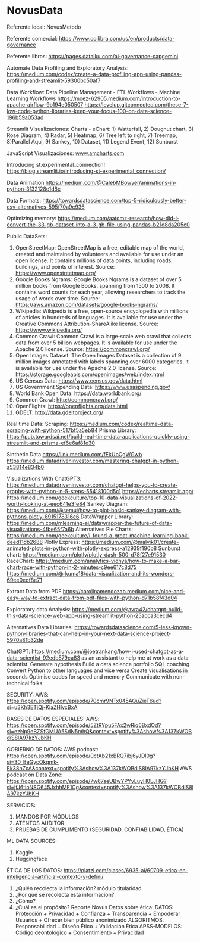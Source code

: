 # NovusData

Referente local: NovusMetodo

Referente comercial: https://www.collibra.com/us/en/products/data-governance

Referente libros:
https://pages.dataiku.com/ai-governance-capgemini

Automate Data Profiling and Exploratory Analysis:
https://medium.com/codex/create-a-data-profiling-app-using-pandas-profiling-and-streamlit-59300bc50af7

Data Workflow: Data Pipeline Management - ETL Workflows - Machine Learning Workflows
https://moez-62905.medium.com/introduction-to-apache-airflow-9b194e050507
https://levelup.gitconnected.com/these-7-low-code-python-libraries-keep-your-focus-100-on-data-science-196b59a053ad

Streamlit Visualizaciones:
Charts - eChart: 1) Watterfall, 2) Dougnut chart, 3) Rose Diagram, 4) Radar, 5) Heatmap, 6) Tree left to right, 7) Treemap, 8)Parallel Aqui, 9) Sankey, 10) Dataset, 11) Legend Event, 12) Sunburst

JavaScript Visualizaciones:
www.amcharts.com

Introducing st.experimental_connection!
https://blog.streamlit.io/introducing-st-experimental_connection/

Data Animation
https://medium.com/@CalebMBowyer/animations-in-python-3f32128e1d8c

Data Formats:
https://towardsdatascience.com/top-5-ridiculously-better-csv-alternatives-595f70a9c936

Optimizing memory:
https://medium.com/aatomz-research/how-did-i-convert-the-33-gb-dataset-into-a-3-gb-file-using-pandas-b21d8da205c0

Public DataSets:
1. OpenStreetMap: OpenStreetMap is a free, editable map of the world, created and maintained by volunteers and available for use under an open license. It contains millions of data points, including roads, buildings, and points of interest. Source: https://www.openstreetmap.org/
2. Google Books Ngrams: Google Books Ngrams is a dataset of over 5 million books from Google Books, spanning from 1500 to 2008. It contains word counts for each year, allowing researchers to track the usage of words over time. Source: https://aws.amazon.com/datasets/google-books-ngrams/
3. Wikipedia: Wikipedia is a free, open-source encyclopedia with millions of articles in hundreds of languages. It is available for use under the Creative Commons Attribution-ShareAlike license. Source: https://www.wikipedia.org/
4. Common Crawl: Common Crawl is a large-scale web crawl that collects data from over 5 billion webpages. It is available for use under the Apache 2.0 license. Source: https://commoncrawl.org/
5. Open Images Dataset: The Open Images Dataset is a collection of 9 million images annotated with labels spanning over 6000 categories. It is available for use under the Apache 2.0 license. Source: https://storage.googleapis.com/openimages/web/index.html
8. US Census Data: https://www.census.gov/data.html
11. US Government Spending Data: https://www.usaspending.gov/
12. World Bank Open Data: https://data.worldbank.org/
13. Common Crawl: http://commoncrawl.org/
15. OpenFlights: https://openflights.org/data.html
16. GDELT: http://data.gdeltproject.org/

Real time Data: 
Scraping: https://medium.com/codex/realtime-data-scraping-with-python-517bf5a5eb84
Prisma Library: https://pub.towardsai.net/build-real-time-data-applications-quickly-using-streamlit-and-prisma-ef6e6af81e30

Sinthetic Data
https://link.medium.com/fEkUbCgWGwb
https://medium.datadriveninvestor.com/mastering-chatgpt-in-python-a53814e834b0

Visualizations
With ChatGPT3:
https://medium.datadriveninvestor.com/chatgpt-helps-you-to-create-graphs-with-python-in-5-steps-55418100d5c1
https://echarts.streamlit.app/
https://medium.com/geekculture/top-10-data-visualizations-of-2022-worth-looking-at-eec641e3fe84
Sankey Diagram: https://medium.com/@semui/how-to-plot-basic-sankey-diagram-with-pythons-plotly-8915178316c6
DataWrapper Library: https://medium.com/mlearning-ai/datawrapper-the-future-of-data-visualizations-4fbe65f7a6b
Alternatives Pie Charts:
https://medium.com/geekculture/i-found-a-great-machine-learning-book-deed11db2688
Plotly Express: https://medium.com/@malvik01/create-animated-plots-in-python-with-plotly-express-a12939f190b8
Sunburst chart: https://medium.com/plotly/plotly-dash-500-d78f27e91530
RaceChart: https://medium.com/analytics-vidhya/how-to-make-a-bar-chart-race-with-python-in-2-minutes-c9ee617c8d75
https://medium.com/@rkuma18/data-visualization-and-its-wonders-69ee0edf8e71


Extract Data from PDF
https://carolinamendozab.medium.com/nice-and-easy-way-to-extract-data-from-pdf-files-with-python-d71b58f43d04

Exploratory data Analysis:
https://medium.com/@avra42/chatgpt-build-this-data-science-web-app-using-streamlit-python-25acca3cecd4

Alternatives Data Libraries:
https://towardsdatascience.com/5-less-known-python-libraries-that-can-help-in-your-next-data-science-project-5970a81b32de

ChatGPT: https://medium.com/@joetrankang/how-i-used-chatgpt-as-a-data-scientist-92edb579ca83
as an assistant to help me at work as a data scientist.
Generate hypothesis
Build a data science portfolio
SQL coaching
Convert Python to other languages and vice versa
Create visualisations in seconds
Optimise codes for speed and memory
Communicate with non-technical folks

SECURITY:
AWS: https://open.spotify.com/episode/70cmr9NTx045AQuZieT6ud?si=u3Kh3ETjQj-KiaZHlvcBxA

BASES DE DATOS ESPECIALES:
AWS: 
https://open.spotify.com/episode/5ZtRYpu5FAx2wRiq6BxdOd?si=ezNp9eBZSfGMUA5SdN5mhQ&context=spotify%3Ashow%3A137kWOBdiS8lA97kzYJbKH

GOBIERNO DE DATOS:
AWS podcast: https://open.spotify.com/episode/0ctAb21xBRQ7ibj6yJDl0g?si=30_BeGycQkqmk-Ek38nZcA&context=spotify%3Ashow%3A137kWOBdiS8lA97kzYJbKH
AWS podcast on Data Zone: 
https://open.spotify.com/episode/7w67seUBwYPYvLuyH0LJHG?si=jfJ6tioNSG645JxhhMF1Cg&context=spotify%3Ashow%3A137kWOBdiS8lA97kzYJbKH



SERVICIOS:
1) MANDOS POR MÓDULOS 
2) ATENTOS AUDITOR
3) PRUEBAS DE CUMPLIMENTO (SEGURIDAD, CONFIABILIDAD, ÉTICA)


ML DATA SOURCES:
1) Kaggle
2) Huggingface

ÉTICA DE LOS DATOS: https://platzi.com/clases/6935-ai/60709-etica-en-inteligencia-artificial-contexto-y-defini/
1) ¿Quién recolecta la información? módulo titularidad
2) ¿Por qué se recolecta esta información?
3) ¿Cómo?
4) ¿Cuál es el propósito?
Reporte Novus Datos sobre ética: 
DATOS: Protección + Privacidad + Confianza + Transparencia + Empoderar Usuarios + Ofrecer bien público anonimizado
ALGORITMOS: Responsabilidad + Diseño Ético + Validación Ética
APSS-MODELOS: Código deontológico + Consentimiento + Privacidad
